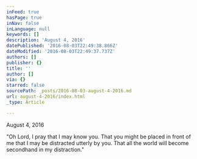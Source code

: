 ```yaml
---
inFeed: true
hasPage: true
inNav: false
inLanguage: null
keywords: []
description: 'August 4, 2016'
datePublished: '2016-08-03T22:49:38.866Z'
dateModified: '2016-08-03T22:49:37.737Z'
authors: []
publisher: {}
title: ''
author: []
via: {}
starred: false
sourcePath: _posts/2016-08-03-august-4-2016.md
url: august-4-2016/index.html
_type: Article

---
```

August 4, 2016

"Oh Lord, I pray that I may know you. That you might be placed in front of me that I may be distracted utterly by you. That all the world will become secondhand in my distraction."